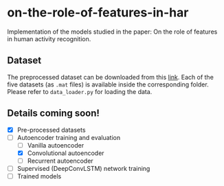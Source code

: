 # on-the-role-of-features-in-har
Implementation of the models studied in the paper: On the role of features in human activity recognition.

## Dataset
The preprocessed dataset can be downloaded from this [link](https://gatech.box.com/s/nk59uq1uoxnrcbkd67cbll5obcde58yq).
Each of the five datasets (as `.mat` files) is available inside the corresponding folder. Please refer to `data_loader.py` for loading the data.

## Details coming soon!
 - [x] Pre-processed datasets
 - [ ] Autoencoder training and evaluation
     - [ ] Vanilla autoencoder
     - [x] Convolutional autoencoder
     - [ ] Recurrent autoencoder
 - [ ] Supervised (DeepConvLSTM) network training 
 - [ ] Trained models
